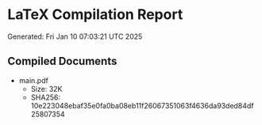# LaTeX Compilation Report
Generated: Fri Jan 10 07:03:21 UTC 2025
## Compiled Documents
- main.pdf
  - Size: 32K
  - SHA256: 10e223048ebaf35e0fa0ba08eb11f26067351063f4636da93ded84df25807354
